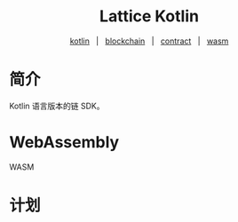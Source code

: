<h1 align="center">Lattice Kotlin</h1>

<p align="center">
    <a href="#rust">kotlin</a>  &#xa0; | &#xa0;
    <a href="#blockchain">blockchain</a>  &#xa0; | &#xa0;
    <a href="#contract">contract</a>  &#xa0; | &#xa0;
    <a href="wasm">wasm</a>
</p>

<h1>简介</h1>
Kotlin 语言版本的链 SDK。

<h1 id="WebAssembly ">WebAssembly</h1>
WASM

<h1>计划</h1>